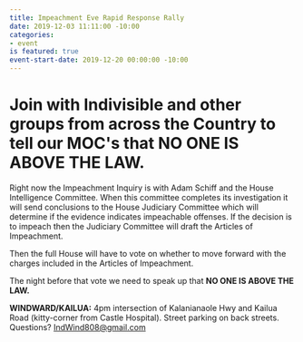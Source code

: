 ```yaml
---
title: Impeachment Eve Rapid Response Rally
date: 2019-12-03 11:11:00 -10:00
categories:
- event
is featured: true
event-start-date: 2019-12-20 00:00:00 -10:00
---
```


# **Join with Indivisible and other groups from across the Country to tell our MOC's that NO ONE IS ABOVE THE LAW.**

Right now the Impeachment Inquiry is with Adam Schiff and the House Intelligence Committee.  When this committee completes its investigation it will send conclusions to the House Judiciary Committee which will determine if the evidence indicates impeachable offenses. If the decision is to impeach then the Judiciary Committee will draft the Articles of Impeachment.

Then the full House will have to vote on whether to move forward with the charges included in the Articles of Impeachment.

The night before that vote we need to speak up that **NO ONE IS ABOVE THE LAW.**

**WINDWARD/KAILUA:** 4pm intersection of Kalanianaole Hwy and Kailua Road (kitty-corner from Castle Hospital).  Street parking on back streets.  Questions?  [IndWind808@gmail.com](mailto:indwind808@gmail.com)